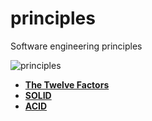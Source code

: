 # principles
Software engineering principles

![principles](https://github.com/joseosuna-engineer/principles/raw/main/resources/images/principles.jpg)

* **[The Twelve Factors](resources/docs/12factor.md)**
* **[SOLID](resources/docs/SOLID.md)**
* **[ACID](resources/docs/ACID.md)**
